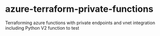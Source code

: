 # azure-terraform-private-functions
Terraforming azure functions with private endpoints and vnet integration including Python V2 function to test
